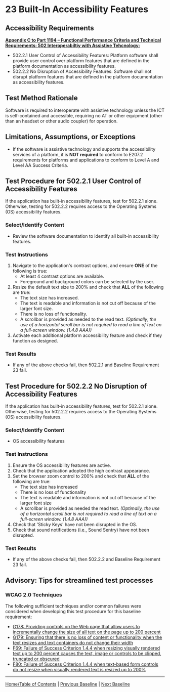# 23 Built-In Accessibility Features
## Accessibility Requirements
**[Appendix C to Part 1194 – Functional Performance Criteria and Technical Requirements: 502 Interoperabiltiy with Assistive Tehcnology:](https://www.access-board.gov/guidelines-and-standards/communications-and-it/about-the-ict-refresh/final-rule/text-of-the-standards-and-guidelines#502-interoperability-assistive-technology)** 
* 502.2.1 User Control of Accessibility Features: Platform software shall provide user control over platform features that are defined in the platform documentation as accessibility features. 
* 502.2.2 No Disruption of Accessibility Features: Software shall not disrupt platform features that are defined in the platform documentation as accessibility features.

## Test Method Rationale
Software is required to interoperate with assistive technology unless the ICT is self-contained and accessible, requiring no AT or other equipment (other than an headset or other audio coupler) for operation.

## Limitations, Assumptions, or Exceptions
* If the software is assistive technology and supports the accessibility services of a platform, it is **NOT required** to conform to 
E207.2 requirements for platforms and applications to conform to Level A and Level AA Success Criteria.

## Test Procedure for 502.2.1 User Control of Accessibility Features
If the application has built-in accessibility features, test for 502.2.1 alone. Otherwise, testing for 502.2.2 requires access to the Operating Systems (OS) accessibility features.

### Select/Identify Content
* Review the software documentation to identify all built-in accessibility features. 

### Test Instructions
1. Navigate to the application's contrast options, and ensure **ONE** of the following is true:
    * At least 4 contrast options are available.
    * Foreground and background colors can be selected by the user.
1. Resize the default text size to 200% and check that **ALL** of the following are true: 
    * The text size has increased.
    * The text is readable and information is not cut off because of the larger font size.
    * There is no loss of functionality.
    * A scrollbar is provided as needed to the read text. *(Optimally, the use of a horizontal scroll bar is not required to read a line of text on a full-screen window. (1.4.8 AAA))*
1. Activate each additional platform accessibility feature and check if they function as designed. 

### Test Results
* If any of the above checks fail, then 502.2.1 and Baseline Requirement 23 fail.

## Test Procedure for 502.2.2 No Disruption of Accessibility Features
If the application has built-in accessibility features, test for 502.2.1 alone. Otherwise, testing for 502.2.2 requires access to the Operating Systems (OS) accessibility features.

### Select/Identify Content
* OS accessibility features

### Test Instructions
1. Ensure the OS accessibility features are active.
1. Check that the application adopted the high contrast appearance.
3. Set the browser zoom control to 200% and check that **ALL** of the following are true:
    * The text size has increased
    * There is no loss of functionality 
    * The text is readable and information is not cut off because of the larger font size
    * A scrollbar is provided as needed the read text. *(Optimally, the use of a horizontal scroll bar is not required to read a line of text on a full-screen window. (1.4.8 AAA))*
4. Check that 'Sticky Keys' have not been disrupted in the OS.
5. Check that sound notifications (i.e., Sound Sentry) have not been disrupted.

### Test Results
* If any of the above checks fail, then 502.2.2 and Baseline Requirement 23 fail.

## Advisory: Tips for streamlined test processes
### WCAG 2.0 Techniques
The following sufficient techniques and/or common failures were considered when developing this test procedure for this baseline requirement:
* [G178: Providing controls on the Web page that allow users to incrementally change the size of all text on the page up to 200 percent](https://www.w3.org/TR/WCAG20-TECHS/G178.html)
* [G179: Ensuring that there is no loss of content or functionality when the text resizes and text containers do not change their width](https://www.w3.org/TR/WCAG20-TECHS/G179.html)
* [F69: Failure of Success Criterion 1.4.4 when resizing visually rendered text up to 200 percent causes the text, image or controls to be clipped, truncated or obscured](https://www.w3.org/TR/WCAG20-TECHS/F69.html)
* [F80: Failure of Success Criterion 1.4.4 when text-based form controls do not resize when visually rendered text is resized up to 200%](https://www.w3.org/TR/WCAG20-TECHS/F80.html)

----------------------------------------
[Home/Table of Contents](index.md) | [Previous Baseline](22TimeLimits.md) | [Next Baseline]()
